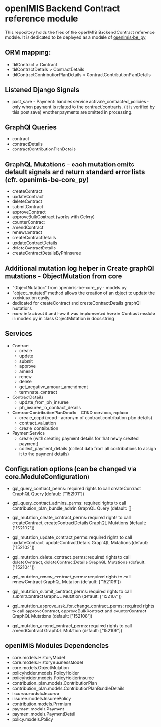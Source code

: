# openIMIS Backend Contract reference module
This repository holds the files of the openIMIS Backend Contract reference module.
It is dedicated to be deployed as a module of [openimis-be_py](https://github.com/openimis/openimis-be_py).

## ORM mapping:
* tblContract > Contract
* tblContractDetails > ContractDetails
* tblContractContributionPlanDetails > ContractContributionPlanDetails

## Listened Django Signals
- post_save - Payment: handles service activate_contracted_policies - only when payment 
is related to the contract/contracts. (it is verified by this post save)
Another payments are omitted in processing.

## GraphQl Queries
* contract 
* contractDetails
* contractContributionPlanDetails

## GraphQL Mutations - each mutation emits default signals and return standard error lists (cfr. openimis-be-core_py)
* createContract
* updateContract
* deleteContract
* submitContract
* approveContract
* approveBulkContract (works with Celery)
* counterContract
* amendContract
* renewContract
* createContractDetails
* updateContractDetails
* deleteContractDetails
* createContractDetailsByPhInsuree

## Additional mutation log helper in Create graphQl mutations - ObjectMutation from core
- "ObjectMutation" from openimis-be-core_py - models.py
- "object_mutated" method allows the creation of an object to update the xxxMutation easily.
- dedicated for createContract and createContractDetails graphQl mutations 
- more info about it and how it was implemented here in Contract module in models.py in class ObjectMutation in docs string

## Services
- Contract
  - create
  - update
  - submit
  - approve
  - amend
  - renew
  - delete
  - get_negative_amount_amendment
  - terminate_contract 
- ContractDetails
  - update_from_ph_insuree
  - ph_insuree_to_contract_details  
- ContractContributionPlanDetails - CRUD services, replace
  - create_ccpd (ccpd - acronym of contract contribution plan details)
  - contract_valuation
  - create_contribution
- PaymentService
  - create (with creating payment details for that newly created payment)
  - collect_payment_details (collect data from all contributions to assign it to the payment details)

## Configuration options (can be changed via core.ModuleConfiguration)
* gql_query_contract_perms: required rights to call createContract GraphQL Query (default: ["152101"])
* gql_query_contract_admins_perms: required rights to call contribution_plan_bundle_admin GraphQL Query (default: [])

* gql_mutation_create_contract_perms: required rights to call createContract, createContractDetails GraphQL Mutations (default: ["152102"])
* gql_mutation_update_contract_perms: required rights to call updateContract, updateContractDetails GraphQL Mutations (default: ["152103"])
* gql_mutation_delete_contract_perms: required rights to call deleteContract, deleteContractDetails GraphQL Mutations (default: ["152104"])
* gql_mutation_renew_contract_perms: required rights to call renewContract GraphQL Mutation (default: ["152106"])
* gql_mutation_submit_contract_perms: required rights to call submitContract GraphQL Mutation (default: ["152107"])
* gql_mutation_approve_ask_for_change_contract_perms: required rights to call approveContract, approveBulkContract and counterContract GraphQL Mutations (default: ["152108"])
* gql_mutation_amend_contract_perms: required rights to call amendContract GraphQL Mutation (default: ["152109"])

## openIMIS Modules Dependencies
- core.models.HistoryModel
- core.models.HistoryBusinessModel
- core.models.ObjectMutation
- policyholder.models.PolicyHolder
- policyholder.models.PolicyHolderInsuree
- contribution_plan.models.ContributionPlan
- contribution_plan.models.ContributionPlanBundleDetails
- insuree.models.Insuree
- insuree.models.InsureePolicy
- contribution.models.Premium
- payment.models.Payment
- payment.models.PaymentDetail
- policy.models.Policy